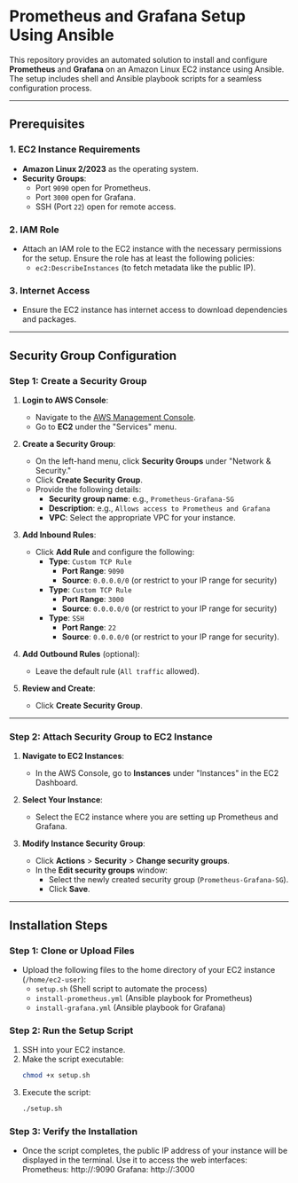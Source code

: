 # Prometheus and Grafana Setup Using Ansible

This repository provides an automated solution to install and configure **Prometheus** and **Grafana** on an Amazon Linux EC2 instance using Ansible. The setup includes shell and Ansible playbook scripts for a seamless configuration process.

---

## Prerequisites

### 1. **EC2 Instance Requirements**
- **Amazon Linux 2/2023** as the operating system.
- **Security Groups**:
  - Port `9090` open for Prometheus.
  - Port `3000` open for Grafana.
  - SSH (Port `22`) open for remote access.

### 2. **IAM Role**
- Attach an IAM role to the EC2 instance with the necessary permissions for the setup. Ensure the role has at least the following policies:
  - `ec2:DescribeInstances` (to fetch metadata like the public IP).

### 3. **Internet Access**
- Ensure the EC2 instance has internet access to download dependencies and packages.

---

## Security Group Configuration

### **Step 1: Create a Security Group**
1. **Login to AWS Console**:
   - Navigate to the [AWS Management Console](https://aws.amazon.com/console/).
   - Go to **EC2** under the "Services" menu.

2. **Create a Security Group**:
   - On the left-hand menu, click **Security Groups** under "Network & Security."
   - Click **Create Security Group**.
   - Provide the following details:
     - **Security group name**: e.g., `Prometheus-Grafana-SG`
     - **Description**: e.g., `Allows access to Prometheus and Grafana`
     - **VPC**: Select the appropriate VPC for your instance.

3. **Add Inbound Rules**:
   - Click **Add Rule** and configure the following:
     - **Type**: `Custom TCP Rule`
       - **Port Range**: `9090`
       - **Source**: `0.0.0.0/0` (or restrict to your IP range for security)
     - **Type**: `Custom TCP Rule`
       - **Port Range**: `3000`
       - **Source**: `0.0.0.0/0` (or restrict to your IP range for security)
     - **Type**: `SSH`
       - **Port Range**: `22`
       - **Source**: `0.0.0.0/0` (or restrict to your IP range for security).

4. **Add Outbound Rules** (optional):
   - Leave the default rule (`All traffic` allowed).

5. **Review and Create**:
   - Click **Create Security Group**.

---

### **Step 2: Attach Security Group to EC2 Instance**
1. **Navigate to EC2 Instances**:
   - In the AWS Console, go to **Instances** under "Instances" in the EC2 Dashboard.

2. **Select Your Instance**:
   - Select the EC2 instance where you are setting up Prometheus and Grafana.

3. **Modify Instance Security Group**:
   - Click **Actions** > **Security** > **Change security groups**.
   - In the **Edit security groups** window:
     - Select the newly created security group (`Prometheus-Grafana-SG`).
     - Click **Save**.

---

## Installation Steps

### Step 1: Clone or Upload Files
- Upload the following files to the home directory of your EC2 instance (`/home/ec2-user`):
  - `setup.sh` (Shell script to automate the process)
  - `install-prometheus.yml` (Ansible playbook for Prometheus)
  - `install-grafana.yml` (Ansible playbook for Grafana)

### Step 2: Run the Setup Script
1. SSH into your EC2 instance.
2. Make the script executable:
   ```bash
   chmod +x setup.sh
3. Execute the script:
   ```bash
   ./setup.sh
   
### Step 3: Verify the Installation
- Once the script completes, the public IP address of your instance will be displayed in the terminal. Use it to access the web interfaces:
  Prometheus: http://<ec2-instance-public-ip>:9090
  Grafana: http://<ec2-instance-public-ip>:3000

  
